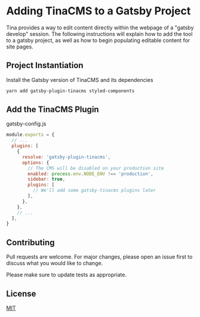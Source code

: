 # Adding TinaCMS to a Gatsby Project

Tina provides a way to edit content directly within the webpage of a "gatsby develop" session. The following instructions will
explain how to add the tool to a gatsby project, as well as how to begin populating editable content for site pages.

## Project Instantiation

Install the Gatsby version of TinaCMS and its dependencies

```bash
yarn add gatsby-plugin-tinacms styled-components
```

## Add the TinaCMS Plugin
gatsby-config.js

```javascript
module.exports = {
  // ...
  plugins: [
    {
      resolve: 'gatsby-plugin-tinacms',
      options: {
        // The CMS will be disabled on your production site
        enabled: process.env.NODE_ENV !== 'production',
        sidebar: true,
        plugins: [
          // We'll add some gatsby-tinacms plugins later
        ],
      },
    },
    // ...
  ],
}
```

## Contributing
Pull requests are welcome. For major changes, please open an issue first to discuss what you would like to change.

Please make sure to update tests as appropriate.

## License
[MIT](https://choosealicense.com/licenses/mit/)